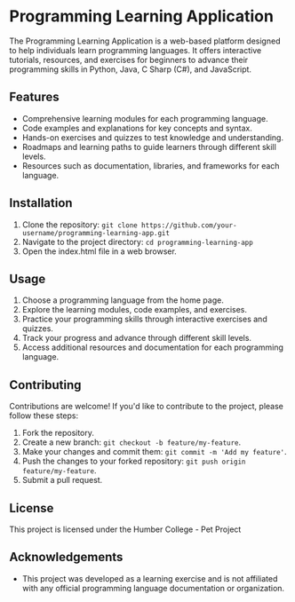 # Programming Learning Application

The Programming Learning Application is a web-based platform designed to help individuals learn programming languages. It offers interactive tutorials, resources, and exercises for beginners to advance their programming skills in Python, Java, C Sharp (C#), and JavaScript.

## Features

- Comprehensive learning modules for each programming language.
- Code examples and explanations for key concepts and syntax.
- Hands-on exercises and quizzes to test knowledge and understanding.
- Roadmaps and learning paths to guide learners through different skill levels.
- Resources such as documentation, libraries, and frameworks for each language.

## Installation

1. Clone the repository: `git clone https://github.com/your-username/programming-learning-app.git`
2. Navigate to the project directory: `cd programming-learning-app`
3. Open the index.html file in a web browser.

## Usage

1. Choose a programming language from the home page.
2. Explore the learning modules, code examples, and exercises.
3. Practice your programming skills through interactive exercises and quizzes.
4. Track your progress and advance through different skill levels.
5. Access additional resources and documentation for each programming language.

## Contributing

Contributions are welcome! If you'd like to contribute to the project, please follow these steps:

1. Fork the repository.
2. Create a new branch: `git checkout -b feature/my-feature`.
3. Make your changes and commit them: `git commit -m 'Add my feature'`.
4. Push the changes to your forked repository: `git push origin feature/my-feature`.
5. Submit a pull request.

## License

This project is licensed under the Humber College - Pet Project

## Acknowledgements

- This project was developed as a learning exercise and is not affiliated with any official programming language documentation or organization.

